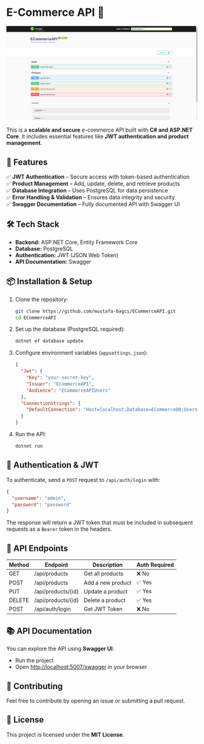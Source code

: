 # E-Commerce API 🛒  

![E-Commerce API Screenshot](assets/screenshot.png)

This is a **scalable and secure** e-commerce API built with **C# and ASP.NET Core**. It includes essential features like **JWT authentication and product management**.  

## 🚀 Features  

✅ **JWT Authentication** – Secure access with token-based authentication  
✅ **Product Management** – Add, update, delete, and retrieve products  
✅ **Database Integration** – Uses PostgreSQL for data persistence  
✅ **Error Handling & Validation** – Ensures data integrity and security  
✅ **Swagger Documentation** – Fully documented API with Swagger UI  

## 🛠 Tech Stack  

- **Backend:** ASP.NET Core, Entity Framework Core  
- **Database:** PostgreSQL  
- **Authentication:** JWT (JSON Web Token)  
- **API Documentation:** Swagger  

## 📦 Installation & Setup  

1. Clone the repository:  
   ```bash
   git clone https://github.com/mustafa-bagci/ECommerceAPI.git
   cd ECommerceAPI
   ```  

2. Set up the database (PostgreSQL required):  
   ```bash
   dotnet ef database update
   ```  

3. Configure environment variables (`appsettings.json`):  
   ```json
   {
     "Jwt": {
       "Key": "your-secret-key",
       "Issuer": "ECommerceAPI",
       "Audience": "ECommerceAPIUsers"
     },
     "ConnectionStrings": {
       "DefaultConnection": "Host=localhost;Database=ECommerceDB;Username=postgres;Password=yourpassword"
     }
   }
   ```  

4. Run the API:  
   ```bash
   dotnet run
   ```  

## 🔑 Authentication & JWT  

To authenticate, send a `POST` request to `/api/auth/login` with:  
```json
{
  "username": "admin",
  "password": "password"
}
```  
The response will return a JWT token that must be included in subsequent requests as a `Bearer` token in the headers.  

## 📖 API Endpoints  

| Method | Endpoint            | Description             | Auth Required |
|--------|---------------------|-------------------------|--------------|
| GET    | /api/products       | Get all products       | ❌ No        |
| POST   | /api/products       | Add a new product      | ✅ Yes       |
| PUT    | /api/products/{id}  | Update a product       | ✅ Yes       |
| DELETE | /api/products/{id}  | Delete a product       | ✅ Yes       |
| POST   | /api/auth/login     | Get JWT Token          | ❌ No        |

## 📚 API Documentation  

You can explore the API using **Swagger UI**:  
- Run the project  
- Open [http://localhost:5007/swagger](http://localhost:5007/swagger) in your browser  

## 🤝 Contributing  

Feel free to contribute by opening an issue or submitting a pull request.  

## 📝 License  

This project is licensed under the **MIT License**.
